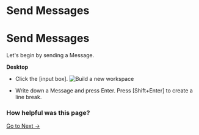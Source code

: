 # Send Messages

Send Messages
=============

 Let's begin by sending a Message.



**Desktop** 

* Click the [input box]. ![Build a new workspace](https://files.swit.io/help_image/FB_CH1_InputBox.png) 


* Write down a Message and press Enter.
  Press [Shift+Enter] to create a line break.

 ### How helpful was this page?

 [Go to Next →](https://help.swit.io/feature/1902180848158rcdC54/19022807110511BVGtJ)
